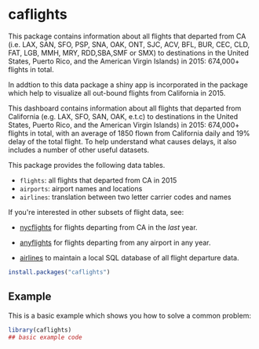 # caflights


This package contains information about all flights that departed from CA
(i.e. LAX, SAN, SFO, PSP, SNA, OAK, ONT, SJC, ACV, BFL, BUR, CEC, CLD, FAT, LGB, MMH, MRY, RDD,SBA,SMF or SMX) to destinations in the United States, Puerto Rico,
and the American Virgin Islands) in 2015: 
674,000+ flights in total.

In addtion to this data package a shiny app is incorporated in the <caflights> package which help to visualize all out-bound flights from California in 2015.

This dashboard contains information about all flights that departed from California (e.g. LAX, SFO, SAN, OAK, e.t.c) to destinations in the United States, Puerto Rico, and the American Virgin Islands) in 2015: 674,000+ flights in total, with an average of 1850 flown from California daily and 19% delay of the total flight. To help understand what causes delays, it also includes a number of other useful datasets.

This package provides the following data tables.

* `flights`: all flights that departed from CA in 2015
* `airports`: airport names and locations
* `airlines`: translation between two letter carrier codes and names

If you're interested in other subsets of flight data, see:

* [nycflights](https://github.com/jayleetx/nycflights) for flights departing 
  from CA in the _last_ year.
  
* [anyflights](https://github.com/simonpcouch/anyflights) for flights departing
  from any airport in any year.
  
* [airlines](https://github.com/beanumber/airlines) to maintain a local SQL
  database of all flight departure data.

``` r
install.packages("caflights")
```

## Example

This is a basic example which shows you how to solve a common problem:

``` r
library(caflights)
## basic example code
```

